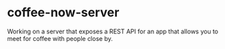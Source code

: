 # coffee-now-server
Working on a server that exposes a REST API for an app that allows you to meet for coffee with people close by.
